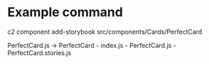 # Example command

c2 component add-storybook src/components/Cards/PerfectCard

PerfectCard.js -> PerfectCard
                  - index.js
                  - PerfectCard.js
                  - PerfectCard.stories.js